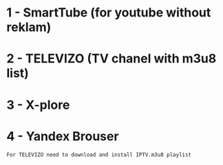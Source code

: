 # 1 - SmartTube (for youtube without reklam)
# 2 - TELEVIZO (TV chanel with m3u8 list)
# 3 - X-plore
# 4 - Yandex Brouser

```
For TELEVIZO need to download and install IPTV.m3u8 playlist
```

